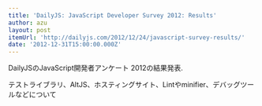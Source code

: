 ```yaml
---
title: 'DailyJS: JavaScript Developer Survey 2012: Results'
author: azu
layout: post
itemUrl: 'http://dailyjs.com/2012/12/24/javascript-survey-results/'
date: '2012-12-31T15:00:00.000Z'
---
```

DailyJSのJavaScript開発者アンケート 2012の結果発表.

テストライブラリ、AltJS、ホスティングサイト、Lintやminifier、デバッグツールなどについて
